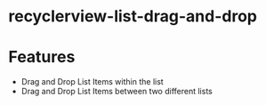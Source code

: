 # recyclerview-list-drag-and-drop

# Features

- Drag and Drop List Items within the list
- Drag and Drop List Items between two different lists
